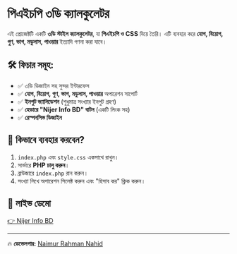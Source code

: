 # পিএইচপি ৩ডি ক্যালকুলেটর

এই প্রোজেক্টটি একটি **৩ডি স্টাইল ক্যালকুলেটর**, যা **পিএইচপি ও CSS** দিয়ে তৈরি। এটি ব্যবহার করে **যোগ, বিয়োগ, গুণ, ভাগ, মডুলাস, পাওয়ার** ইত্যাদি গণনা করা যাবে।

## 🛠️ ফিচার সমূহ:
- ✅ ৩ডি ডিজাইন সহ সুন্দর ইন্টারফেস
- ✅ **যোগ, বিয়োগ, গুণ, ভাগ, মডুলাস, পাওয়ার** অপারেশন সাপোর্ট
- ✅ **ইনপুট ভ্যালিডেশন** (শুধুমাত্র সংখ্যার ইনপুট গ্রহণ)
- ✅ **হেডারে "Nijer Info BD" বাটন** (একটি লিংক সহ)
- ✅ **রেস্পনসিভ ডিজাইন**

## 🚀 কিভাবে ব্যবহার করবেন?
1. `index.php` এবং `style.css` একসাথে রাখুন।
2. সার্ভারে **PHP চালু করুন**।
3. ব্রাউজারে `index.php` রান করুন।
4. সংখ্যা লিখে অপারেশন সিলেক্ট করুন এবং "হিসাব কর" ক্লিক করুন।

## 📌 লাইভ ডেমো
[👉 Nijer Info BD](https://www.nijerinfobd.com/)

---
🔥 **ডেভেলপার:** [Naimur Rahman Nahid](https://www.nijerinfobd.com/)
